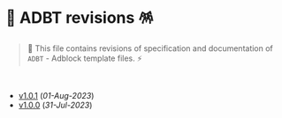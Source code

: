 # 📄 ADBT revisions 🪅

> 🐲 This file contains revisions of specification and documentation of `ADBT` - Adblock template files. ⚡

<br>

- [v1.0.1](https://github.com/igorskyflyer/file-format-adbt/releases/tag/v1.0.1) (_01-Aug-2023_)
- [v1.0.0](https://github.com/igorskyflyer/file-format-adbt/releases/tag/v1.0.0) (_31-Jul-2023_)
